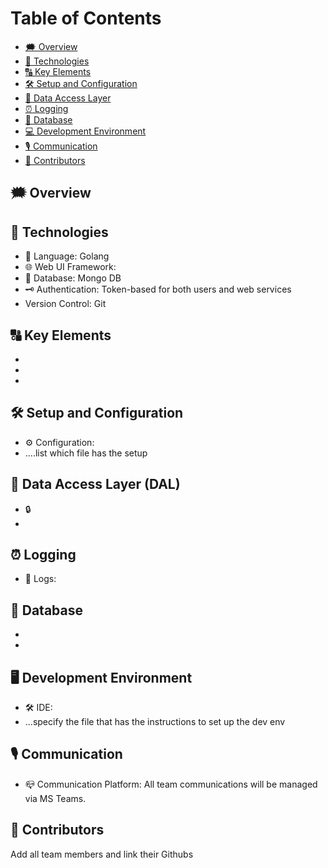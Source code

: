 # Table of Contents

- [🗯️ Overview](#overview)
- [🔧 Technologies](#technologies)
- [🔠 Key Elements](#key-elements)
- [🛠 Setup and Configuration](#setup-and-configuration)
- [💼 Data Access Layer](#data-access-layer)
- [⏰ Logging](#logging)
- [📇 Database](#database)
- [💻 Development Environment](#development-environment)
- [🎙 Communication](#communication)
- [👥 Contributors](#contributors)

## 🗯️ Overview



## 🔧 Technologies

- 📣 Language: Golang
- 🌐 Web UI Framework: 
- 📖 Database: Mongo DB
- 🗝️ Authentication: Token-based for both users and web services
- Version Control: Git

## 🔠 Key Elements 

- 
- 
- 

## 🛠 Setup and Configuration

- ⚙️ Configuration: 
- ....list which file has the setup

## 💼 Data Access Layer (DAL)

- 🔒 
- 

## ⏰ Logging

- 📝  Logs: 

## 📇 Database

- 
- 

## 🖥 Development Environment

- 🛠 IDE: 
- ...specify the file that has the instructions to set up the dev env 

## 🎙️ Communication

- 📪 Communication Platform: All team communications will be managed via MS Teams.

## 👥 Contributors

Add all team members and link their Githubs

